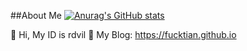 ##About Me
[![Anurag's GitHub stats](https://github-readme-stats.vercel.app/api?username=fucktian)](https://github.com/anuraghazra/github-readme-stats)
<!--
**fucktian/fucktian** is a ✨ _special_ ✨ repository because its `README.md` (this file) appears on your GitHub profile.

Here are some ideas to get you started:

- 🔭 I’m currently working on ...
- 🌱 I’m currently learning ...
- 👯 I’m looking to collaborate on ...
- 🤔 I’m looking for help with ...
- 💬 Ask me about ...
- 📫 How to reach me: ...
- 😄 Pronouns: ...
- ⚡ Fun fact: ...



👀 I'm good at 
🌱 I'm currently learning 
📫 日常活跃于各大平台, 

-->
👋 Hi, My ID is rdvil
👋 My Blog: https://fucktian.github.io
